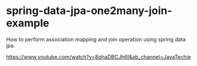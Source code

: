# spring-data-jpa-one2many-join-example
How to perform association mapping and join operation using spring data jpa

https://www.youtube.com/watch?v=8qhaDBCJh6I&ab_channel=JavaTechie
